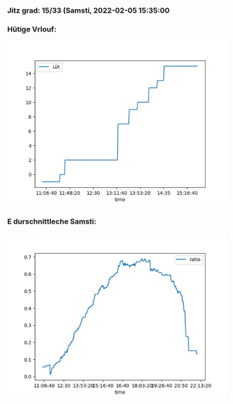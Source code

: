 ### Jitz grad: 15/33 (Samsti, 2022-02-05 15:35:00

### Hütige Vrlouf:
![Graph](Today.png)

### E durschnittleche Samsti:
![Graph](Samsti.png)
